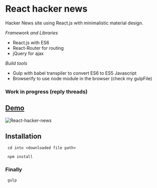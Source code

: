 # React hacker news

Hacker News site using React.js with minimalistic material design.

*Framework and Libraries*

 - React.js with ES6
 - React-Router for routing
 - jQuery for ajax

*Build tools*

 - Gulp with babel transpiler to convert ES6 to ES5 Javascript
 - Browserify to use node module in the browser (check my gulpFile)

### Work in progress (reply threads)

## [Demo](http://gokulkrishh.github.io/demo/hacker-news/)

![React-hacker-news](https://github.com/gokulkrishh/React-hacker-news/raw/master/app/images/screenshot.png "React hacker news")

## Installation

```
 cd into <downloaded file path>
```

```
 npm install
```

### Finally

```
 gulp
```


